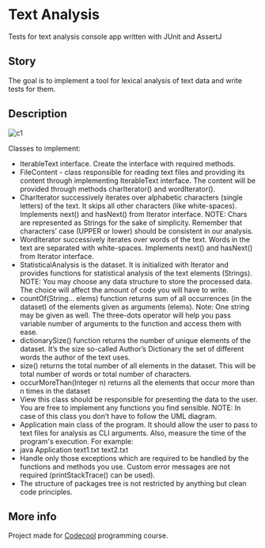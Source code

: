# Text Analysis

Tests for text analysis console app written with JUnit and AssertJ

## Story

The goal is to implement a tool for lexical analysis of text data and write tests for them.

## Description

![c1](https://raw.github.com/lpelczar/Text-Analysis-AssertJ/master/UML.png)

Classes to implement:

- IterableText interface. Create the interface with required methods.
- FileContent - class responsible for reading text files and providing its content through implementing IterableText interface. The content will be provided through methods charIterator() and wordIterator().
- CharIterator successively iterates over alphabetic characters (single letters) of the text. It skips all other characters (like white-spaces). Implements next() and hasNext() from Iterator interface. NOTE: Chars are represented as Strings for the sake of simplicity. Remember that characters’ case (UPPER or lower) should be consistent in our analysis.
- WordIterator    successively iterates over words of the text. Words in the text are separated with white-spaces. Implements next() and hasNext() from Iterator interface.
- StatisticalAnalysis is the dataset. It is initialized with Iterator and provides functions for statistical analysis of the text elements (Strings). NOTE: You may choose any data structure to store the processed data. The choice will affect the amount of code you will have to write.
- countOf(String… elems) function returns sum of all occurrences (in the dataset) of the elements given as arguments (elems). Note: One string may be given as well. The three-dots operator will help you pass variable number of arguments to the function and access them with ease.
- dictionarySize() function returns the number of unique elements of the dataset. It’s the size so-called Author’s Dictionary  the set of different words the author of the text uses.
- size() returns the total number of all elements in the dataset. This will be total number of words or total number of characters.
- occurMoreThan(Integer n) returns all the elements that occur more than n times in the dataset
- View this class should be responsible for presenting the data to the user. You are free to implement any functions you find sensible. NOTE: In case of this class you don’t have to follow the UML diagram.
- Application main class of the program. It should allow the user to pass to text files for analysis as CLI arguments. Also, measure the time of the program's execution. For example: 
-  java Application text1.txt text2.txt
- Handle only those exceptions which are required to be handled by the functions and methods you use. Custom error messages are not required (printStackTrace() can be used).
- The structure of packages tree is not restricted by anything but clean code principles.

## More info

Project made for [Codecool](https://codecool.com/) programming course.
